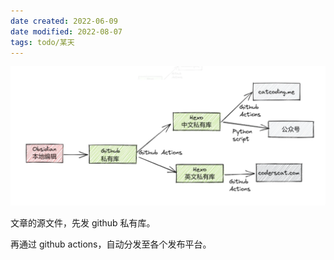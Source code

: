 ```yaml
---
date created: 2022-06-09
date modified: 2022-08-07
tags: todo/某天
---
```


![](Extras/Media/ZtbkNyAQhGL9EHX.png)

文章的源文件，先发 github 私有库。

再通过 github actions，自动分发至各个发布平台。
